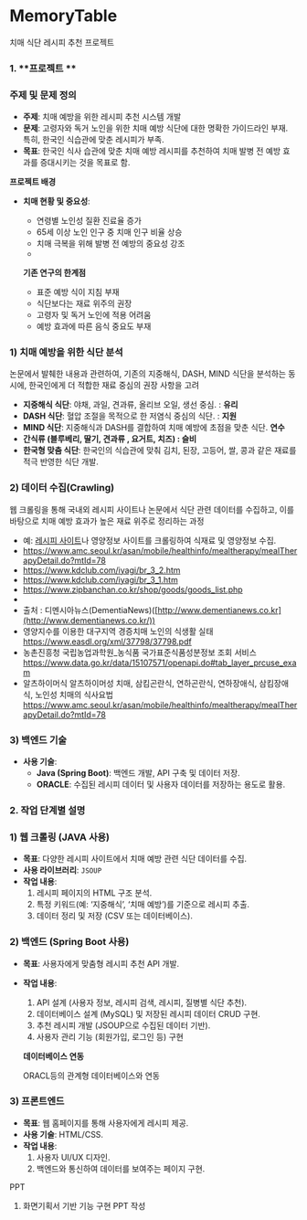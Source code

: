 # MemoryTable
치매 식단 레시피 추천 프로젝트
### 1. **프로젝트 **

### 주제 및 문제 정의

- **주제**: 치매 예방을 위한 레시피 추천 시스템 개발
- **문제**: 고령자와 독거 노인을 위한 치매 예방 식단에 대한 명확한 가이드라인 부재. 특히, 한국인 식습관에 맞춘 레시피가 부족.
- **목표**: 한국인 식사 습관에 맞춘 치매 예방 레시피를 추천하여 치매 발병 전 예방 효과를 증대시키는 것을 목표로 함.

**프로젝트 배경**

- **치매 현황 및 중요성**:
    - 연령별 노인성 질환 진료율 증가
    - 65세 이상 노인 인구 중 치매 인구 비율 상승
    - 치매 극복을 위해 발병 전 예방의 중요성 강조
    - 
    
    **기존 연구의 한계점**
    
    - 표준 예방 식이 지침 부재
    - 식단보다는 재료 위주의 권장
    - 고령자 및 독거 노인에 적용 어려움
    - 예방 효과에 따른 음식 중요도 부재

### 1) **치매 예방을 위한 식단 분석**

논문에서 발췌한 내용과 관련하여, 기존의 지중해식, DASH, MIND 식단을 분석하는 동시에, 한국인에게 더 적합한 재료 중심의 권장 사항을 고려

- **지중해식 식단**: 야채, 과일, 견과류, 올리브 오일, 생선 중심. : **유리**
- **DASH 식단**: 혈압 조절을 목적으로 한 저염식 중심의 식단. : **지원**
- **MIND 식단**: 지중해식과 DASH를 결합하여 치매 예방에 초점을 맞춘 식단.  **연수**
- **간식류 (블루베리, 딸기, 견과류 , 요거트, 치즈)  : 슬비**
- **한국형 맞춤 식단**: 한국인의 식습관에 맞춰 김치, 된장, 고등어, 쌀, 콩과 같은 재료를 적극 반영한 식단 개발.

### 2) **데이터 수집(Crawling)**

웹 크롤링을 통해 국내외 레시피 사이트나 논문에서 식단 관련 데이터를 수집하고, 이를 바탕으로 치매 예방 효과가 높은 재료 위주로 정리하는 과정 

- 예: [레시피 사이트](https://www.10000recipe.com/theme/view.html?theme=101014011)나 영양정보 사이트를 크롤링하여 식재료 및 영양정보 수집.
- https://www.amc.seoul.kr/asan/mobile/healthinfo/mealtherapy/mealTherapyDetail.do?mtId=78
- https://www.kdclub.com/iyagi/br_3_2.htm
- https://www.kdclub.com/iyagi/br_3_1.htm
- https://www.zipbanchan.co.kr/shop/goods/goods_list.php
- 
- 출처 : 디멘시아뉴스(DementiaNews)([http://www.dementianews.co.kr](http://www.dementianews.co.kr/))
- 영양지수를 이용한 대구지역 경증치매 노인의 식생활 실태
https://www.easdl.org/xml/37798/37798.pdf
- 농촌진흥청 국립농업과학원_농식품 국가표준식품성분정보 조회 서비스
https://www.data.go.kr/data/15107571/openapi.do#tab_layer_prcuse_exam
- 알츠하이머식
알츠하이머성 치매, 삼킴곤란식, 연하곤란식, 연하장애식, 삼킴장애식, 노인성 치매의 식사요법
https://www.amc.seoul.kr/asan/mobile/healthinfo/mealtherapy/mealTherapyDetail.do?mtId=78

### 3) **백엔드 기술**

- **사용 기술**:
    - **Java (Spring Boot)**: 백엔드 개발, API 구축 및 데이터 저장.
    - **ORACLE**: 수집된 레시피 데이터 및 사용자 데이터를 저장하는 용도로 활용.

### 2. **작업 단계별 설명**

### 1) **웹 크롤링 (JAVA 사용)**

- **목표**: 다양한 레시피 사이트에서 치매 예방 관련 식단 데이터를 수집.
- **사용 라이브러리**: `JSOUP` 
- **작업 내용**:
    1. 레시피 페이지의 HTML 구조 분석.
    2. 특정 키워드(예: ‘지중해식’, ‘치매 예방’)를 기준으로 레시피 추출.
    3. 데이터 정리 및 저장 (CSV 또는 데이터베이스).

### 2) **백엔드 (Spring Boot 사용)**

- **목표**: 사용자에게 맞춤형 레시피 추천 API 개발.
- **작업 내용**:
    1.  API 설계 (사용자 정보, 레시피 검색, 레시피, 질병별 식단 추천).
    2. 데이터베이스 설계 (MySQL) 및 저장된 레시피 데이터 CRUD 구현.
    3. 추천 레시피 개발 (JSOUP으로 수집된 데이터 기반).
    4. 사용자 관리 기능 (회원가입, 로그인 등) 구현
  
    
    **데이터베이스 연동**
    
    ORACL등의 관계형 데이터베이스와 연동
    

### 3) **프론트엔드** 

- **목표**:  웹 홈페이지를 통해 사용자에게 레시피 제공.
- **사용 기술**: HTML/CSS.
- **작업 내용**:
    1. 사용자 UI/UX 디자인.
    2. 백엔드와 통신하여 데이터를 보여주는 페이지 구현.

PPT 
1. 화면기획서 기반 기능 구현 PPT 작성
 
